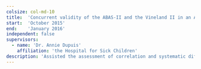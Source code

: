 ```yaml
---
colsize: col-md-10
title:  'Concurrent validity of the ABAS-II and the Vineland II in an ASD sample'
start:  'October 2015'
end:    'January 2016'
independent: false
supervisors:
  - name: 'Dr. Annie Dupuis'
    affiliation: 'the Hospital for Sick Children'
description: 'Assisted the assessment of correlation and systematic differences between the two adaptive behaviour measures using data collected by the Province of Ontario Neurodevelopmental Disorders Network (POND). Conducted various statistical analyses including intra-class correlation estimation, visual assessment of systematic differences through Bland-Altman plots and other graphs, and multivariate regression analysis using SAS and R.'
---
```

